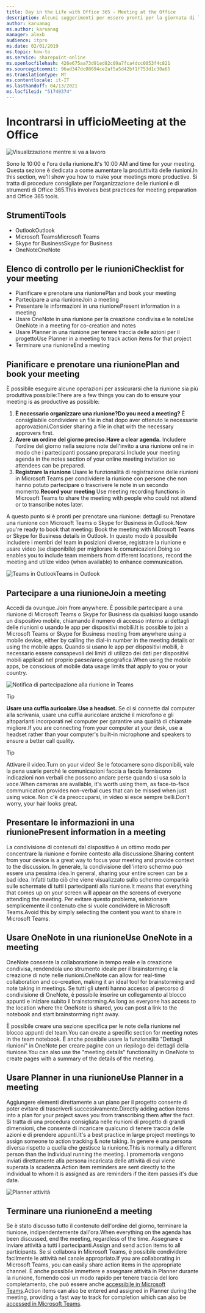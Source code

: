 ```yaml
---
title: Day in the Life with Office 365 - Meeting at the Office
description: Alcuni suggerimenti per essere pronti per la giornata di lavoro in Office 365
author: karuanag
ms.author: karuanag
manager: alexb
audience: itpro
ms.date: 02/01/2019
ms.topic: how-to
ms.service: sharepoint-online
ms.openlocfilehash: 426e675aa73d91ed82c09a7fca4dcc0053f4c821
ms.sourcegitcommit: 96ad347dc08694ce2af5a5d42bf1f753d1c30a65
ms.translationtype: MT
ms.contentlocale: it-IT
ms.lasthandoff: 04/13/2021
ms.locfileid: "51749374"
---
```

# <a name="meeting-at-the-office"></a><span data-ttu-id="8077e-103">Incontrarsi in ufficio</span><span class="sxs-lookup"><span data-stu-id="8077e-103">Meeting at the Office</span></span>

![Visualizzazione mentre si va a lavoro](media/ditl_meeting.png)

<span data-ttu-id="8077e-105">Sono le 10:00 e l'ora della riunione.</span><span class="sxs-lookup"><span data-stu-id="8077e-105">It's 10:00 AM and time for your meeting.</span></span> <span data-ttu-id="8077e-106">Questa sezione è dedicata a come aumentare la produttività delle riunioni.</span><span class="sxs-lookup"><span data-stu-id="8077e-106">In this section, we'll show you how to make your meetings more productive.</span></span>  <span data-ttu-id="8077e-107">Si tratta di procedure consigliate per l'organizzazione delle riunioni e di strumenti di Office 365.</span><span class="sxs-lookup"><span data-stu-id="8077e-107">This involves best practices for meeting preparation and Office 365 tools.</span></span>  

## <a name="tools"></a><span data-ttu-id="8077e-108">Strumenti</span><span class="sxs-lookup"><span data-stu-id="8077e-108">Tools</span></span>
- <span data-ttu-id="8077e-109">Outlook</span><span class="sxs-lookup"><span data-stu-id="8077e-109">Outlook</span></span>
- <span data-ttu-id="8077e-110">Microsoft Teams</span><span class="sxs-lookup"><span data-stu-id="8077e-110">Microsoft Teams</span></span>
- <span data-ttu-id="8077e-111">Skype for Business</span><span class="sxs-lookup"><span data-stu-id="8077e-111">Skype for Business</span></span>
- <span data-ttu-id="8077e-112">OneNote</span><span class="sxs-lookup"><span data-stu-id="8077e-112">OneNote</span></span>

## <a name="checklist-for-your-meeting"></a><span data-ttu-id="8077e-113">Elenco di controllo per le riunioni</span><span class="sxs-lookup"><span data-stu-id="8077e-113">Checklist for your meeting</span></span>
- <span data-ttu-id="8077e-114">Pianificare e prenotare una riunione</span><span class="sxs-lookup"><span data-stu-id="8077e-114">Plan and book your meeting</span></span>
- <span data-ttu-id="8077e-115">Partecipare a una riunione</span><span class="sxs-lookup"><span data-stu-id="8077e-115">Join a meeting</span></span>
- <span data-ttu-id="8077e-116">Presentare le informazioni in una riunione</span><span class="sxs-lookup"><span data-stu-id="8077e-116">Present information in a meeting</span></span>
- <span data-ttu-id="8077e-117">Usare OneNote in una riunione per la creazione condivisa e le note</span><span class="sxs-lookup"><span data-stu-id="8077e-117">Use OneNote in a meeting for co-creation and notes</span></span>
- <span data-ttu-id="8077e-118">Usare Planner in una riunione per tenere traccia delle azioni per il progetto</span><span class="sxs-lookup"><span data-stu-id="8077e-118">Use Planner in a meeting to track action items for that project</span></span>
- <span data-ttu-id="8077e-119">Terminare una riunione</span><span class="sxs-lookup"><span data-stu-id="8077e-119">End a meeting</span></span>
 
## <a name="plan-and-book-your-meeting"></a><span data-ttu-id="8077e-120">Pianificare e prenotare una riunione</span><span class="sxs-lookup"><span data-stu-id="8077e-120">Plan and book your meeting</span></span>
<span data-ttu-id="8077e-121">È possibile eseguire alcune operazioni per assicurarsi che la riunione sia più produttiva possibile:</span><span class="sxs-lookup"><span data-stu-id="8077e-121">There are a few things you can do to ensure your meeting is as productive as possible:</span></span>

1. <span data-ttu-id="8077e-122">**È necessario organizzare una riunione?**</span><span class="sxs-lookup"><span data-stu-id="8077e-122">**Do you need a meeting?**</span></span> <span data-ttu-id="8077e-123">È consigliabile condividere un file in chat dopo aver ottenuto le necessarie approvazioni.</span><span class="sxs-lookup"><span data-stu-id="8077e-123">Consider sharing a file in chat with the necessary approvers first.</span></span>  
1. <span data-ttu-id="8077e-124">**Avere un ordine del giorno preciso.**</span><span class="sxs-lookup"><span data-stu-id="8077e-124">**Have a clear agenda.**</span></span>  <span data-ttu-id="8077e-125">Includere l'ordine del giorno nella sezione note dell'invito a una riunione online in modo che i partecipanti possano prepararsi.</span><span class="sxs-lookup"><span data-stu-id="8077e-125">Include your meeting agenda in the notes section of your online meeting invitation so attendees can be prepared.</span></span>
1. <span data-ttu-id="8077e-126">**Registrare la riunione** Usare le funzionalità di registrazione delle riunioni in Microsoft Teams per condividere la riunione con persone che non hanno potuto partecipare o trascrivere le note in un secondo momento.</span><span class="sxs-lookup"><span data-stu-id="8077e-126">**Record your meeting**  Use meeting recording functions in Microsoft Teams to share the meeting with people who could not attend or to transcribe notes later.</span></span>  

<span data-ttu-id="8077e-127">A questo punto si è pronti per prenotare una riunione: dettagli su Prenotare una riunione con Microsoft Teams o Skype for Business in Outlook.</span><span class="sxs-lookup"><span data-stu-id="8077e-127">Now you're ready to book that meeting:  Book the meeting with Microsoft Teams or Skype for Business details in Outlook.</span></span> <span data-ttu-id="8077e-128">In questo modo è possibile includere i membri del team in posizioni diverse, registrare la riunione e usare video (se disponibile) per migliorare le comunicazioni.</span><span class="sxs-lookup"><span data-stu-id="8077e-128">Doing so enables you to include team members from different locations, record the meeting and utilize video (when available) to enhance communication.</span></span> 

![<span data-ttu-id="8077e-129">Teams in Outlook</span><span class="sxs-lookup"><span data-stu-id="8077e-129">Teams in Outlook</span></span> ](media/ditl_teamsoutlook.png)

## <a name="join-a-meeting"></a><span data-ttu-id="8077e-130">Partecipare a una riunione</span><span class="sxs-lookup"><span data-stu-id="8077e-130">Join a meeting</span></span>
<span data-ttu-id="8077e-131">Accedi da ovunque.</span><span class="sxs-lookup"><span data-stu-id="8077e-131">Join from anywhere.</span></span> <span data-ttu-id="8077e-132">È possibile partecipare a una riunione di Microsoft Teams o Skype for Business da qualsiasi luogo usando un dispositivo mobile, chiamando il numero di accesso interno ai dettagli delle riunioni o usando le app per dispositivi mobili.</span><span class="sxs-lookup"><span data-stu-id="8077e-132">It is possible to join a Microsoft Teams or Skype for Business meeting from anywhere using a mobile device, either by calling the dial-in number in the meeting details or using the mobile apps.</span></span> <span data-ttu-id="8077e-133">Quando si usano le app per dispositivi mobili, è necessario essere consapevoli dei limiti di utilizzo dei dati per dispositivi mobili applicati nel proprio paese/area geografica.</span><span class="sxs-lookup"><span data-stu-id="8077e-133">When using the mobile apps, be conscious of mobile data usage limits that apply to you or your country.</span></span>

![Notifica di partecipazione alla riunione in Teams](media/ditl_teamsjoin.png)

> [!TIP]
> <span data-ttu-id="8077e-135">**Usare una cuffia auricolare.**</span><span class="sxs-lookup"><span data-stu-id="8077e-135">**Use a headset.**</span></span> <span data-ttu-id="8077e-136">Se ci si connette dal computer alla scrivania, usare una cuffia auricolare anziché il microfono e gli altoparlanti incorporati nel computer per garantire una qualità di chiamate migliore.</span><span class="sxs-lookup"><span data-stu-id="8077e-136">If you are connecting from your computer at your desk, use a headset rather than your computer's built-in microphone and speakers to ensure a better call quality.</span></span>

> [!TIP]
> <span data-ttu-id="8077e-137">Attivare il video.</span><span class="sxs-lookup"><span data-stu-id="8077e-137">Turn on your video!</span></span> <span data-ttu-id="8077e-138">Se le fotocamere sono disponibili, vale la pena usarle perché le comunicazioni faccia a faccia forniscono indicazioni non verbali che possono andare perse quando si usa solo la voce.</span><span class="sxs-lookup"><span data-stu-id="8077e-138">When cameras are available, it's worth using them, as face-to-face communication provides non-verbal cues that can be missed when just using voice.</span></span> <span data-ttu-id="8077e-139">Non c'è da preoccuparsi, in video si esce sempre belli.</span><span class="sxs-lookup"><span data-stu-id="8077e-139">Don't worry, your hair looks great.</span></span> 

## <a name="present-information-in-a-meeting"></a><span data-ttu-id="8077e-140">Presentare le informazioni in una riunione</span><span class="sxs-lookup"><span data-stu-id="8077e-140">Present information in a meeting</span></span>
<span data-ttu-id="8077e-141">La condivisione di contenuti dal dispositivo è un ottimo modo per concentrare la riunione e fornire contesto alla discussione.</span><span class="sxs-lookup"><span data-stu-id="8077e-141">Sharing content from your device is a great way to focus your meeting and provide context to the discussion.</span></span> <span data-ttu-id="8077e-142">In generale, la condivisione dell'intero schermo può essere una pessima idea.</span><span class="sxs-lookup"><span data-stu-id="8077e-142">In general, sharing your entire screen can be a bad idea.</span></span> <span data-ttu-id="8077e-143">Infatti tutto ciò che viene visualizzato sullo schermo comparirà sulle schermate di tutti i partecipanti alla riunione.</span><span class="sxs-lookup"><span data-stu-id="8077e-143">It means that everything that comes up on your screen will appear on the screens of everyone attending the meeting.</span></span> <span data-ttu-id="8077e-144">Per evitare questo problema, selezionare semplicemente il contenuto che si vuole condividere in Microsoft Teams.</span><span class="sxs-lookup"><span data-stu-id="8077e-144">Avoid this by simply selecting the content you want to share in Microsoft Teams.</span></span> 

## <a name="use-onenote-in-a-meeting"></a><span data-ttu-id="8077e-145">Usare OneNote in una riunione</span><span class="sxs-lookup"><span data-stu-id="8077e-145">Use OneNote in a meeting</span></span>
<span data-ttu-id="8077e-146">OneNote consente la collaborazione in tempo reale e la creazione condivisa, rendendola uno strumento ideale per il brainstorming e la creazione di note nelle riunioni.</span><span class="sxs-lookup"><span data-stu-id="8077e-146">OneNote can allow for real-time collaboration and co-creation, making it an ideal tool for brainstorming and note taking in meetings.</span></span> <span data-ttu-id="8077e-147">Se tutti gli utenti hanno accesso al percorso di condivisione di OneNote, è possibile inserire un collegamento al blocco appunti e iniziare subito il brainstorming.</span><span class="sxs-lookup"><span data-stu-id="8077e-147">As long as everyone has access to the location where the OneNote is shared, you can post a link to the notebook and start brainstorming right away.</span></span>

<span data-ttu-id="8077e-148">È possibile creare una sezione specifica per le note della riunione nel blocco appunti del team.</span><span class="sxs-lookup"><span data-stu-id="8077e-148">You can create a specific section for meeting notes in the team notebook.</span></span> <span data-ttu-id="8077e-149">È anche possibile usare la funzionalità "Dettagli riunioni" in OneNote per creare pagine con un riepilogo dei dettagli della riunione.</span><span class="sxs-lookup"><span data-stu-id="8077e-149">You can also use the "meeting details" functionality in OneNote to create pages with a summary of the details of the meeting.</span></span>

## <a name="use-planner-in-a-meeting"></a><span data-ttu-id="8077e-150">Usare Planner in una riunione</span><span class="sxs-lookup"><span data-stu-id="8077e-150">Use Planner in a meeting</span></span>
<span data-ttu-id="8077e-151">Aggiungere elementi direttamente a un piano per il progetto consente di poter evitare di trascriverli successivamente.</span><span class="sxs-lookup"><span data-stu-id="8077e-151">Directly adding action items into a plan for your project saves you from transcribing them after the fact.</span></span> <span data-ttu-id="8077e-152">Si tratta di una procedura consigliata nelle riunioni di progetto di grandi dimensioni, che consente di incaricare qualcuno di tenere traccia delle azioni e di prendere appunti.</span><span class="sxs-lookup"><span data-stu-id="8077e-152">It's a best practice in large project meetings to assign someone to action tracking & note taking.</span></span> <span data-ttu-id="8077e-153">In genere è una persona diversa rispetto a quella che gestisce la riunione.</span><span class="sxs-lookup"><span data-stu-id="8077e-153">This is normally a different person than the individual running the meeting.</span></span> <span data-ttu-id="8077e-154">I promemoria vengono inviati direttamente alla persona incaricata delle attività di cui viene superata la scadenza.</span><span class="sxs-lookup"><span data-stu-id="8077e-154">Action item reminders are sent directly to the individual to whom it is assigned as are reminders if the item passes it's due date.</span></span> 

![Planner attività](media/ditl_task.png)

## <a name="end-a-meeting"></a><span data-ttu-id="8077e-156">Terminare una riunione</span><span class="sxs-lookup"><span data-stu-id="8077e-156">End a meeting</span></span>
<span data-ttu-id="8077e-157">Se è stato discusso tutto il contenuto dell'ordine del giorno, terminare la riunione, indipendentemente dall'ora.</span><span class="sxs-lookup"><span data-stu-id="8077e-157">When everything on the agenda has been discussed, end the meeting, regardless of the time.</span></span> <span data-ttu-id="8077e-158">Assegnare e inviare attività a tutti i partecipanti.</span><span class="sxs-lookup"><span data-stu-id="8077e-158">Assign and send action items to all participants.</span></span> <span data-ttu-id="8077e-159">Se si collabora in Microsoft Teams, è possibile condividere facilmente le attività nel canale appropriato.</span><span class="sxs-lookup"><span data-stu-id="8077e-159">If you are collaborating in Microsoft Teams, you can easily share action items in the appropriate channel.</span></span> <span data-ttu-id="8077e-160">È anche possibile immettere e assegnare attività in Planner durante la riunione, fornendo così un modo rapido per tenere traccia del loro completamento, che può essere anche [accessibile in Microsoft Teams](https://support.office.com/article/use-planner-in-microsoft-teams-62798a9f-e8f7-4722-a700-27dd28a06ee0).</span><span class="sxs-lookup"><span data-stu-id="8077e-160">Action items can also be entered and assigned in Planner during the meeting, providing a fast way to track for completion which can also be [accessed in Microsoft Teams](https://support.office.com/article/use-planner-in-microsoft-teams-62798a9f-e8f7-4722-a700-27dd28a06ee0).</span></span> 
